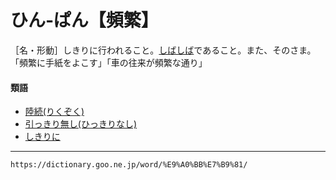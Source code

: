 # ひん‐ぱん【頻繁】

［名・形動］しきりに行われること。[しばしば](しばしば（屡／屡々）)であること。また、そのさま。「頻繁に手紙をよこす」「車の往来が頻繁な通り」

#### 類語

-   [陸続(りくぞく)](https://dictionary.goo.ne.jp/word/%E9%99%B8%E7%B6%9A/#jn-230750)
-   [引っきり無し(ひっきりなし)](https://dictionary.goo.ne.jp/word/%E5%BC%95%E3%81%A3%E5%88%87%E3%82%8A%E7%84%A1%E3%81%97/#jn-185331)
-   [しきりに](https://dictionary.goo.ne.jp/word/%E9%A0%BB%E3%82%8A/#jn-95208)

---
`https://dictionary.goo.ne.jp/word/%E9%A0%BB%E7%B9%81/`